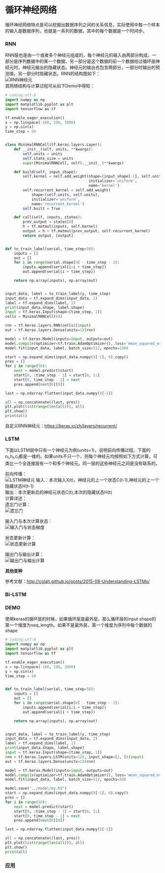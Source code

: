 循环神经网络
====
循环神经网络特点是可以挖掘出数据序列之间的关系信息，实际使用中每一个样本的输入是数据序列，也就是一系列的数据，其中的每个数据是一个时间步。

### RNN
RNN层也是由一个或者多个神经元组成的，每个神经元的输入由两部分构成，一部分是序列数据中的某一个数据，另一部分是这个数据的前一个数据经过循环层神经元时，神经元输出的隐藏状态。神经元的输出也包含两部分，一部分时输出的预测值，另一部分时隐藏状态。RNN的结构图如下：<br>
![RNN神经元](/docs/ml/images/12-6.jpg)<br>
其网络结构与计算过程可从如下Demo中得知：<br>
```Python
# coding:utf-8
import numpy as np
import matplotlib.pyplot as plt
import tensorflow as tf

tf.enable_eager_execution()
x = np.linspace(-100, 100, 1000)
y = np.sin(x)
time_step = 50


class MinimalRNNCell(tf.keras.layers.Layer):
    def __init__(self, units, **kwargs):
        self.units = units
        self.state_size = units
        super(MinimalRNNCell, self).__init__(**kwargs)

    def build(self, input_shape):
        self.kernel = self.add_weight(shape=(input_shape[-1], self.units),
                                      initializer='uniform',
                                      name='kernel')
        self.recurrent_kernel = self.add_weight(
            shape=(self.units, self.units),
            initializer='uniform',
            name='recurrent_kernel')
        self.built = True

    def call(self, inputs, states):
        prev_output = states[0]
        h = tf.matmul(inputs, self.kernel)
        output = h + tf.matmul(prev_output, self.recurrent_kernel)
        return output, [output]


def to_train_label(serial, time_step=50):
    inputs = []
    out = []
    for i in range(serial.shape[0] - time_step - 1):
        inputs.append(serial[i:i + time_step])
        out.append(serial[i + time_step])

    return np.array(inputs), np.array(out)


input_data, label = to_train_label(y, time_step)
input_data = tf.expand_dims(input_data, 2)
label = tf.expand_dims(label, 1)
print(input_data.shape, label.shape)
input = tf.keras.Input(shape=[time_step, 1])
cells = MinimalRNNCell(64)

rnn = tf.keras.layers.RNN(cells)(input)
out = tf.keras.layers.Dense(units=1)(rnn)

model = tf.keras.Model(inputs=input, outputs=out)
model.compile(optimizer=tf.train.AdamOptimizer(), loss='mean_squared_error')
model.fit(input_data, label, batch_size=512, epochs=100)

start = np.expand_dims(input_data.numpy()[-1], 0).copy()
pres = []
for i in range(50):
    next = model.predict(start)
    start[0, :time_step - 1] = start[0, 1:]
    start[0, time_step - 1] = next
    pres.append(next[0][0])

last = np.ndarray.flatten(input_data.numpy()[-1])

all = np.concatenate((last, pres))
plt.plot(list(range(len(all))), all)
plt.show()
print(all)

```


自定义RNN神经元：https://keras.io/zh/layers/recurrent/

### LSTM
下面以LSTM层中只有一个神经元为例(units=1)，说明前向传播过程。下面的o<sub>t</sub>,h<sub>t</sub>,c<sub>t</sub>都是一维的。如果units不只一个，则每个神经元均按照如下方式计算，可类比一个全连接层有一个和多个神经元。同一层的这些神经元之间是没有联系的。

前向传播：<br>
![LSTM神经元](/docs/ml/images/12-1.jpg)
输入：本次输入X(t)，神经元的上一个状态C(t-1),神经元的上一个隐藏状态H(t-1)<br>
输出：本次更新后的神经元状态C(t),本次的隐藏状态H(t)<br>
计算详述：<br>
遗忘门计算：<br>
![遗忘门](/docs/ml/images/12-2.jpg)<br>

输入门与本次计算状态：<br>
![输入门与状态梯度](/docs/ml/images/12-3.jpg)<br>

状态更新计算：<br>
![状态更新计算](/docs/ml/images/12-4.jpg)<br>

输出门与输出计算：<br>
![输出门与输出计算](/docs/ml/images/12-5.jpg)<br>

**其他变种**

参考文献：http://colah.github.io/posts/2015-08-Understanding-LSTMs/

### Bi-LSTM

### DEMO
使用keras的循环层的时候，如果循环层是最外层，那么循环层的input shape的第一个维度为seq_length。如果不是最外层，第一个维度为序列中每个数据的shape
```Python
# coding:utf-8
import numpy as np
import matplotlib.pyplot as plt
import tensorflow as tf

tf.enable_eager_execution()
x = np.linspace(-100, 100, 1000)
y = np.sin(x)
time_step = 50


def to_train_label(serial, time_step=50):
    inputs = []
    out = []
    for i in range(serial.shape[0] - time_step - 1):
        inputs.append(serial[i:i + time_step])
        out.append(serial[i + time_step])

    return np.array(inputs), np.array(out)


input_data, label = to_train_label(y, time_step)
input_data = tf.expand_dims(input_data, 2)
label = tf.expand_dims(label, 1)
print(input_data.shape, label.shape)
input = tf.keras.Input(shape=[time_step, 1])
rnn = tf.keras.layers.LSTM(units=128, input_shape=[1, ])(input)
out = tf.keras.layers.Dense(units=1)(rnn)

model = tf.keras.Model(inputs=input, outputs=out)
model.compile(optimizer=tf.train.AdamOptimizer(), loss='mean_squared_error')
model.fit(input_data, label, batch_size=512, epochs=50)

model.save("../model/my.h5")
start = np.expand_dims(input_data.numpy()[-1], 0).copy()
pres = []
for i in range(50):
    next = model.predict(start)
    start[0, :time_step - 1] = start[0, 1:]
    start[0, time_step - 1] = next
    pres.append(next[0][0])

last = np.ndarray.flatten(input_data.numpy()[-1])

all = np.concatenate((last, pres))
plt.plot(list(range(len(all))), all)
plt.show()
print(all)
```
### 应用
